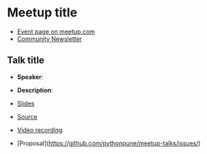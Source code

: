 # Meetup title
  * [Event page on meetup.com]()
  * [Community Newsletter](./community_news.md)

## Talk title
  * **Speaker**: <!-- name of the speaker -->
  * **Description**: <!-- Short description about the
    talk/workshop. What was covered? -->

  * [Slides]() <!-- link to slides -->
  * [Source]() <!-- link to any code/snippets from talk -->
  * [Video recording]() <!-- link to any video recording if available -->
  * [Proposal](https://github.com/pythonpune/meetup-talks/issues/<issue number>)
